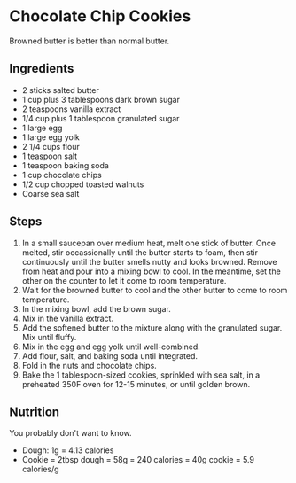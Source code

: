 Chocolate Chip Cookies
=======================================
Browned butter is better than normal butter.

Ingredients
-----------
* 2 sticks salted butter
* 1 cup plus 3 tablespoons dark brown sugar
* 2 teaspoons vanilla extract
* 1/4 cup plus 1 tablespoon granulated sugar
* 1 large egg
* 1 large egg yolk
* 2 1/4 cups flour
* 1 teaspoon salt
* 1 teaspoon baking soda
* 1 cup chocolate chips
* 1/2 cup chopped toasted walnuts
* Coarse sea salt

Steps
-----
1. In a small saucepan over medium heat, melt one stick of butter. Once melted, stir occassionally until the butter starts to foam, then stir continuously until the butter smells nutty and looks browned. Remove from heat and pour into a mixing bowl to cool. In the meantime, set the other on the counter to let it come to room temperature.
2. Wait for the browned butter to cool and the other butter to come to room temperature.
3. In the mixing bowl, add the brown sugar.
4. Mix in the vanilla extract.
5. Add the softened butter to the mixture along with the granulated sugar. Mix until fluffy.
6. Mix in the egg and egg yolk until well-combined.
7. Add flour, salt, and baking soda until integrated.
8. Fold in the nuts and chocolate chips.
9. Bake the 1 tablespoon-sized cookies, sprinkled with sea salt, in a preheated 350F oven for 12-15 minutes, or until golden brown.

Nutrition
---------
You probably don't want to know.
* Dough: 1g = 4.13 calories
* Cookie = 2tbsp dough = 58g = 240 calories = 40g cookie = 5.9 calories/g
